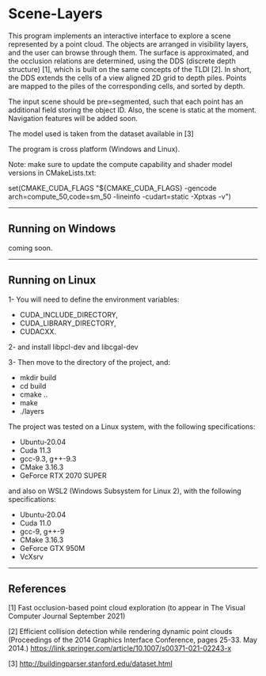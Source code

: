 # Scene-Layers

This program implements an interactive interface to explore a scene represented by a point cloud. The objects are arranged in visibility layers, and the user can browse through them. The surface is approximated, and the occlusion relations are determined, using the DDS (discrete depth structure) [1], which is built on the same concepts of the TLDI [2]. In short, the DDS extends the cells of a view aligned 2D grid to depth piles. Points are mapped to the piles of the corresponding cells, and sorted by depth.

The input scene should be pre=segmented, such that each point has an additional field storing the object ID. Also, the scene is static at the moment. Navigation features will be added soon.

The model used is taken from the dataset available in [3]

The program is cross platform (Windows and Linux).

Note: make sure to update the compute capability and shader model versions in CMakeLists.txt:

set(CMAKE_CUDA_FLAGS "${CMAKE_CUDA_FLAGS} -gencode arch=compute_50,code=sm_50 -lineinfo -cudart=static -Xptxas -v")

********************************************************************************

## Running on Windows

coming soon.

********************************************************************************

## Running on Linux

1- You will need to define the environment variables: 
* CUDA_INCLUDE_DIRECTORY, 
* CUDA_LIBRARY_DIRECTORY,
* CUDACXX. 

2- and install libpcl-dev and libcgal-dev
  
3- Then move to the directory of the project, and:

* mkdir build
* cd build
* cmake ..
* make
* ./layers


The project was tested on a Linux system, with the following specifications:

* Ubuntu-20.04
* Cuda 11.3
* gcc-9.3, g++-9.3
* CMake 3.16.3
* GeForce RTX 2070 SUPER


and also on WSL2 (Windows Subsystem for Linux 2), with the following specifications:

* Ubuntu-20.04
* Cuda 11.0
* gcc-9, g++-9
* CMake 3.16.3
* GeForce GTX 950M
* VcXsrv

********************************************************************************

## References

[1] Fast occlusion-based point cloud exploration  (to appear in The Visual Computer Journal September 2021)

[2] Efficient collision detection while rendering dynamic point clouds (Proceedings of the 2014 Graphics Interface Conference, pages 25-33. May 2014.)
https://link.springer.com/article/10.1007/s00371-021-02243-x

[3] http://buildingparser.stanford.edu/dataset.html
